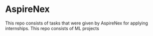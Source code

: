 # AspireNex
This repo consists of tasks that were given by AspireNex for applying internships. This repo consists of ML projects
